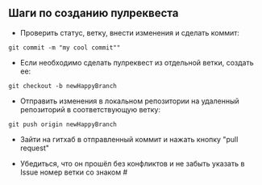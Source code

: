 ## Шаги по созданию пулреквеста

- Проверить статус, ветку, внести изменения и сделать коммит:

```
git commit -m "my cool commit""
```

- Если необходимо сделать пулреквест из отдельной ветки, создать ее:

```
git checkout -b newHappyBranch
```

- Отправить изменения в локальном репозитории на удаленный репозиторий в соответствующую ветку:

```
git push origin newHappyBranch
```

- Зайти на гитхаб в отправленный коммит и нажать кнопку "pull request"

- Убедиться, что он прошёл без конфликтов и не забыть указать в Issue номер ветки со знаком #